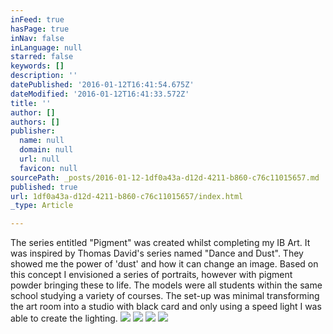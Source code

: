 ```yaml
---
inFeed: true
hasPage: true
inNav: false
inLanguage: null
starred: false
keywords: []
description: ''
datePublished: '2016-01-12T16:41:54.675Z'
dateModified: '2016-01-12T16:41:33.572Z'
title: ''
author: []
authors: []
publisher:
  name: null
  domain: null
  url: null
  favicon: null
sourcePath: _posts/2016-01-12-1df0a43a-d12d-4211-b860-c76c11015657.md
published: true
url: 1df0a43a-d12d-4211-b860-c76c11015657/index.html
_type: Article

---
```

The series entitled "Pigment" was created whilst completing my IB Art. It was inspired by Thomas David's series named "Dance and Dust". They showed me the power of 'dust' and how it can change an image.
Based on this concept I envisioned a series of portraits, however with pigment powder bringing these to life. The models were all students within the same school studying a variety of courses.
The set-up was minimal transforming the art room into a studio with black card and only using a speed light I was able to create the lighting.
![](https://the-grid-user-content.s3-us-west-2.amazonaws.com/e11f5d8a-98fe-4bae-9162-c753c98704af.jpg)
![](https://the-grid-user-content.s3-us-west-2.amazonaws.com/f87c5b07-95c2-4cda-9fa0-4ea188662414.jpg)
![](https://the-grid-user-content.s3-us-west-2.amazonaws.com/ff1a77b6-e219-443b-9209-457fc132f4da.jpg)
![](https://the-grid-user-content.s3-us-west-2.amazonaws.com/8a394406-ebc5-4f2e-afbb-2838ebf5e42a.jpg)